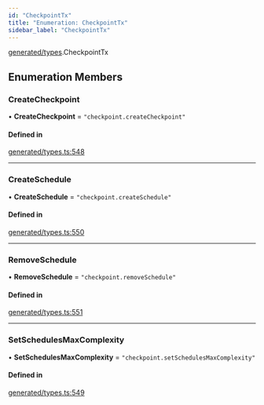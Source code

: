 ```yaml
---
id: "CheckpointTx"
title: "Enumeration: CheckpointTx"
sidebar_label: "CheckpointTx"
---
```


[generated/types](../../../../modules/Generated/Types/Types.md).CheckpointTx

## Enumeration Members

### CreateCheckpoint

• **CreateCheckpoint** = ``"checkpoint.createCheckpoint"``

#### Defined in

[generated/types.ts:548](https://github.com/PolymeshAssociation/polymesh-sdk/blob/654b99c8d/src/generated/types.ts#L548)

___

### CreateSchedule

• **CreateSchedule** = ``"checkpoint.createSchedule"``

#### Defined in

[generated/types.ts:550](https://github.com/PolymeshAssociation/polymesh-sdk/blob/654b99c8d/src/generated/types.ts#L550)

___

### RemoveSchedule

• **RemoveSchedule** = ``"checkpoint.removeSchedule"``

#### Defined in

[generated/types.ts:551](https://github.com/PolymeshAssociation/polymesh-sdk/blob/654b99c8d/src/generated/types.ts#L551)

___

### SetSchedulesMaxComplexity

• **SetSchedulesMaxComplexity** = ``"checkpoint.setSchedulesMaxComplexity"``

#### Defined in

[generated/types.ts:549](https://github.com/PolymeshAssociation/polymesh-sdk/blob/654b99c8d/src/generated/types.ts#L549)
